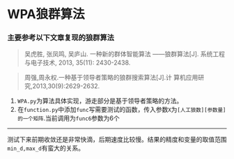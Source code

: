 # WPA狼群算法
### 主要参考以下文章复现的狼群算法
>  吴虎胜, 张凤鸣, 吴庐山. 一种新的群体智能算法 ——狼群算法[J]. 系统工程与电子技术, 2013, 35(11): 2430-2438. 

> 周强,周永权.一种基于领导者策略的狼群搜索算法[J].计 算机应用研究,2013,30(9):2629-2632.

1. ``WPA.py``为算法具体实现，游走部分是基于领导者策略的方法。
2. 在``function.py``中添加`func`写需要测试的函数，传入参数`X`为`[人工狼数][参数量]的一个矩阵`.当前调用为`func6`参数为6个
_________
测试下来前期收敛还是非常快滴，后期速度比较慢。结果的精度和变量的取值范围`min_d,max_d`有蛮大的关系。